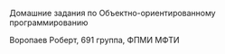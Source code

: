 Домашние задания по Объектно-ориентированному программированию

Воропаев Роберт, 691 группа, ФПМИ МФТИ

